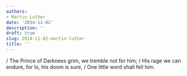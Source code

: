 ```yaml
---
authors:
- Martin Luther
date: '2014-11-02'
description: ''
draft: true
slug: 2014-11-02-martin-luther
title: ''
---
```

/ The Prince of Darkness grim, we tremble not for him; / His rage we can endure, for lo, his doom is sure, / One little word shall fell him.



